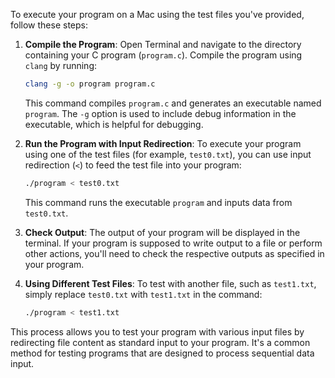 To execute your program on a Mac using the test files you've provided, follow these steps:

1. **Compile the Program**:
   Open Terminal and navigate to the directory containing your C program (`program.c`). Compile the program using `clang` by running:
   ```bash
   clang -g -o program program.c
   ```
   This command compiles `program.c` and generates an executable named `program`. The `-g` option is used to include debug information in the executable, which is helpful for debugging.

2. **Run the Program with Input Redirection**:
   To execute your program using one of the test files (for example, `test0.txt`), you can use input redirection (`<`) to feed the test file into your program:
   ```bash
   ./program < test0.txt
   ```
   This command runs the executable `program` and inputs data from `test0.txt`.

3. **Check Output**:
   The output of your program will be displayed in the terminal. If your program is supposed to write output to a file or perform other actions, you'll need to check the respective outputs as specified in your program.

4. **Using Different Test Files**:
   To test with another file, such as `test1.txt`, simply replace `test0.txt` with `test1.txt` in the command:
   ```bash
   ./program < test1.txt
   ```

This process allows you to test your program with various input files by redirecting file content as standard input to your program. It's a common method for testing programs that are designed to process sequential data input.